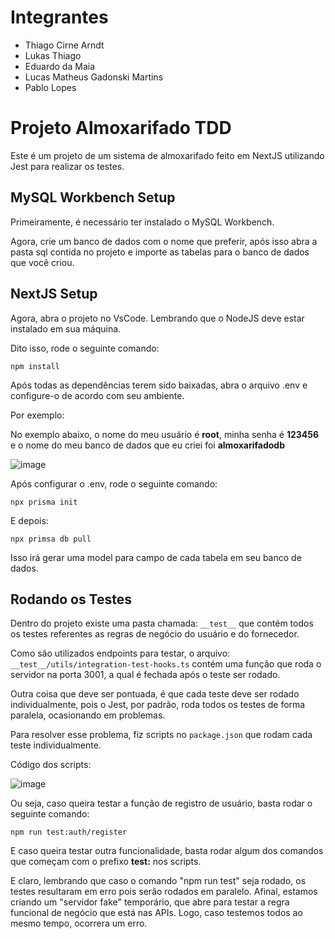 # Integrantes
- Thiago Cirne Arndt
- Lukas Thiago
- Eduardo da Maia
- Lucas Matheus Gadonski Martins
- Pablo Lopes


# Projeto Almoxarifado TDD

Este é um projeto de um sistema de almoxarifado feito em NextJS utilizando Jest para realizar os testes.


## MySQL Workbench Setup

Primeiramente, é necessário ter instalado o MySQL Workbench.

Agora, crie um banco de dados com o nome que preferir, após isso abra a pasta sql contida no projeto e importe as tabelas para o banco de dados que você criou.


## NextJS Setup
Agora, abra o projeto no VsCode. Lembrando que o NodeJS deve estar instalado em sua máquina.

Dito isso, rode o seguinte comando:
```
npm install
```

Após todas as dependências terem sido baixadas, abra o arquivo .env e configure-o de acordo com seu ambiente.

Por exemplo:

No exemplo abaixo, o nome do meu usuário é __root__, minha senha é __123456__ e o nome do meu banco de dados que eu criei foi __almoxarifadodb__

![image](https://github.com/ThiagoArndt/logistic-app/assets/89104471/df93da8e-a584-4add-99b1-1385a1f91b86)

Após configurar o .env, rode o seguinte comando:

```
npx prisma init
```

E depois:

```
npx primsa db pull
```

Isso irá gerar uma model para campo de cada tabela em seu banco de dados.

## Rodando os Testes

Dentro do projeto existe uma pasta chamada: `__test__` que contém todos os testes referentes as regras de negócio do usuário e do fornecedor.

Como são utilizados endpoints para testar, o arquivo: `__test__/utils/integration-test-hooks.ts` contém uma função que roda o servidor na porta 3001, a qual é fechada após o teste ser rodado.

Outra coisa que deve ser pontuada, é que cada teste deve ser rodado individualmente, pois o Jest, por padrão, roda todos os testes de forma paralela, ocasionando em problemas.

Para resolver esse problema, fiz scripts no `package.json` que rodam cada teste individualmente.

Código dos scripts:

![image](https://github.com/ThiagoArndt/logistic-app/assets/89104471/295c5414-2bb4-4f97-acbe-b3df97f89e52)

Ou seja, caso queira testar a função de registro de usuário, basta rodar o seguinte comando:

```
npm run test:auth/register
```

E caso queira testar outra funcionalidade, basta rodar algum dos comandos que começam com o prefixo __test:__ nos scripts.

E claro, lembrando que caso o comando "npm run test" seja rodado, os testes resultaram em erro pois serão rodados em paralelo.
Afinal, estamos criando um "servidor fake" temporário, que abre para testar a regra funcional de negócio que está nas APIs.
Logo, caso testemos todos ao mesmo tempo, ocorrera um erro.

